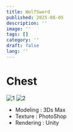 ```yaml
---
title: WolfSword
published: 2025-08-05
description: ''
image: ''
tags: []
category: ''
draft: false 
lang: ''
---
```

# Chest

![1](./image/WolfSword_004.jpg)
![2](./image/WolfSword_005.jpg)


- Modeling : 3Ds Max
- Texture : PhotoShop
- Rendering : Unity


